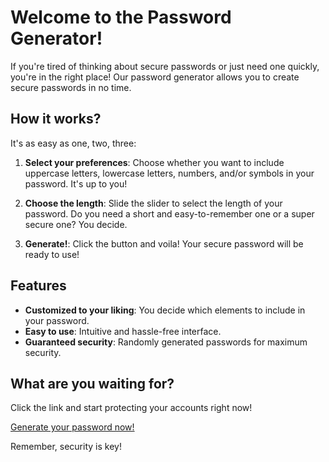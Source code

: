 # Welcome to the Password Generator!

If you're tired of thinking about secure passwords or just need one quickly, you're in the right place! Our password generator allows you to create secure passwords in no time.

## How it works?

It's as easy as one, two, three:

1. **Select your preferences**: Choose whether you want to include uppercase letters, lowercase letters, numbers, and/or symbols in your password. It's up to you!

2. **Choose the length**: Slide the slider to select the length of your password. Do you need a short and easy-to-remember one or a super secure one? You decide.

3. **Generate!**: Click the button and voila! Your secure password will be ready to use!

## Features

- **Customized to your liking**: You decide which elements to include in your password.
- **Easy to use**: Intuitive and hassle-free interface.
- **Guaranteed security**: Randomly generated passwords for maximum security.

## What are you waiting for?

Click the link and start protecting your accounts right now!

[Generate your password now!](https://eljoshua08.github.io/Password-Generator/)

Remember, security is key!

